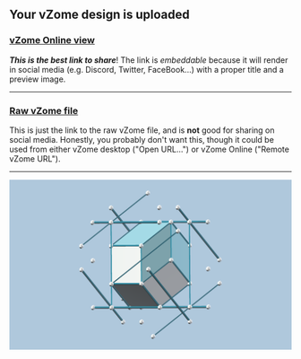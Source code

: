 ## Your vZome design is uploaded

### [vZome Online view][embed]

***This is the best link to share***!  The link is *embeddable* because it will render in social media (e.g. Discord, Twitter, FaceBook...) with a proper title and a preview image.

---

### [Raw vZome file][raw]

This is just the link to the raw vZome file, and is **not** good for
sharing on social media.
Honestly, you probably don't want this, though it could be used from either
vZome desktop ("Open URL...") or vZome Online ("Remote vZome URL").

---

![Image](<20-sticks-Rhombic-Icosahedron.png>)


[embed]: <https://vzome.com/app/embed.py?url=https://raw.githubusercontent.com/John-Kostick/vzome-sharing/main/2021/10/15/08-40-26-20-sticks-Rhombic-Icosahedron/20-sticks-Rhombic-Icosahedron.vZome>
[raw]: <https://raw.githubusercontent.com/John-Kostick/vzome-sharing/main/2021/10/15/08-40-26-20-sticks-Rhombic-Icosahedron/20-sticks-Rhombic-Icosahedron.vZome>
